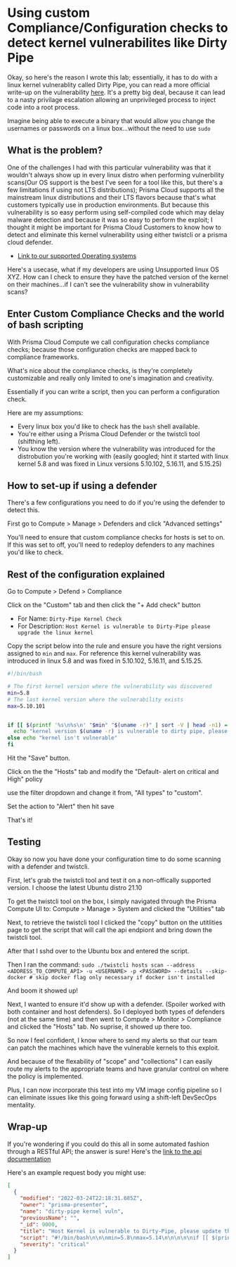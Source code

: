 # Using custom Compliance/Configuration checks to detect kernel vulnerabilites like Dirty Pipe

Okay, so here's the reason I wrote this lab; essentially, it has to do with a linux kernel vulnerablity called Dirty Pipe, you can read a more official write-up on the vulnerability [here](https://dirtypipe.cm4all.com/). 
It's a pretty big deal, because it can lead to a nasty privilage escalation allowing an unprivileged process to inject code into a root process. 

Imagine being able to execute a binary that would allow you change the usernames or passwords on a linux box...without the need to use `sudo`

## What is the problem? 

One of the challenges I had with this particular vulnerability was that it wouldn't always show up in every linux distro when performing vulnerbility scans(Our OS support is the best I've seen for a tool like this, but there's a few limitations if using not LTS distributions); Prisma Cloud supports all the mainstream linux distributions and their LTS flavors because that's what customers typically use in production environments. But because this vulnerability is so easy perform using self-compiled code which may delay malware detection and because it was so easy to perform the exploit; I thought it might be important for Prisma Cloud Customers to know how to detect and eliminate this kernel vulnerability using either twistcli or a prisma cloud defender. 

* [Link to our supported Operating systems](https://docs.paloaltonetworks.com/prisma/prisma-cloud/prisma-cloud-admin-compute/install/system_requirements.html)

Here's a usecase, what if my developers are using Unsupported linux OS XYZ. How can I check to ensure they have the patched version of the kernel on their machines...if I can't see the vulnerability show in vulnerability scans?

## Enter Custom Compliance Checks and the world of bash scripting
                                                
With Prisma Cloud Compute we call configuration checks compliance checks; because those configuration checks are mapped back to compliance frameworks. 

What's nice about the compliance checks, is they're completely customizable and really only limited to one's imagination and creativity. 

Essentially if you can write a script, then you can perform a configuration check. 

Here are my assumptions:

* Every linux box you'd like to check has the `bash` shell available. 
* You're either using a Prisma Cloud Defender or the twistcli tool (shifthing left). 
* You know the version where the vulnerability was introduced for the distrobution you're working with (easily googled; hint it started with linux kernel 5.8 and was fixed in Linux versions 5.10.102, 5.16.11, and 5.15.25) 


## How to set-up if using a defender

There's a few configurations you need to do if you're using the defender to detect this. 

First go to Compute > Manage > Defenders and click "Advanced settings" 

You'll need to ensure that custom compliance checks for hosts is set to on. If this was set to off, you'll need to redeploy defenders to any machines you'd like to check. 

## Rest of the configuration explained

Go to Compute > Defend > Compliance

Click on the "Custom" tab and then click the "+ Add check" button

* For Name: `Dirty-Pipe Kernel Check`
* For Description: `Host Kernel is vulnerable to Dirty-Pipe please upgrade the linux kernel`

Copy the script below into the rule and ensure you have the right versions assigned to `min` and `max`. For reference this kernel vulnerability was introduced in linux 5.8 and was fixed in 5.10.102, 5.16.11, and 5.15.25. 

```bash
#!/bin/bash

# The first kernel version where the vulnerability was discovered
min=5.8
# The last kernel version where the vulnerability exists
max=5.10.101


if [[ $(printf '%s\n%s\n' "$min" "$(uname -r)" | sort -V | head -n1) = $min && $(printf '%s\n%s\n' "$max" "$(uname -r)" | sort -rV | head -n1) = $max ]]; then
  echo "kernel version $(uname -r) is vulnerable to dirty pipe, please upgrade the kernel" & exit 1;
else echo "kernel isn't vulnerable"
fi
```

Hit the "Save" button. 

Click on the the "Hosts" tab and modify the "Default- alert on critical and High" policy

use the filter dropdown and change it from, "All types" to "custom". 

Set the action to "Alert" then hit save

That's it!

## Testing

Okay so now you have done your configuration time to do some scanning with a defender and twistcli. 

First, let's grab the twistcli tool and test it on a non-offically supported version. I choose the latest Ubuntu distro 21.10

To get the twistcli tool on the box, I simply navigated through the Prisma Compute UI to: Compute > Manage > System  and clicked the "Utilities" tab

Next, to retrieve the twistcli tool I clicked the "copy" button on the utitlities page to get the script that will call the api endpiont and bring down the twistcli tool. 

After that I sshd over to the Ubuntu box and entered the script. 

Then I ran the command: `sudo ./twistcli hosts scan --address <ADDRESS_TO_COMPUTE_API> -u <USERNAME> -p <PASSWORD> --details --skip-docker # skip docker flag only necessary if docker isn't installed`

And boom it showed up! 

Next, I wanted to ensure it'd show up with a defender. (Spoiler worked with both container and host defenders). So I deployed both types of defenders (not at the same time) and then went to Compute > Monitor > Compliance and clicked the "Hosts" tab. No suprise, it showed up there too. 

So now I feel confident, I know where to send my alerts so that our team can patch the machines which have the vulnerable kernels to this exploit. 

And because of the flexability of "scope" and "collections" I can easily route my alerts to the appropriate teams and have granular control on where the policy is implemented. 

Plus, I can now incorporate this test into my VM image config pipeline so I can eliminate issues like this going forward using a shift-left DevSecOps mentality. 


## Wrap-up

If you're wondering if you could do this all in some automated fashion through a RESTful API; the answer is sure! Here's the [link to the api documentation](https://prisma.pan.dev/api/cloud/cwpp/custom-compliance#operation/put-custom-compliance)

Here's an example request body you might use:

```json
[
  {
    "modified": "2022-03-24T22:18:31.685Z",
    "owner": "prisma-presenter",
    "name": "dirty-pipe kernel vuln",
    "previousName": "",
    "_id": 9000,
    "title": "Host Kernel is vulnerable to Dirty-Pipe, please update the kernel",
    "script": "#!/bin/bash\n\n\nmin=5.8\nmax=5.14\n\n\n\n\nif [[ $(printf '%s\\n%s\\n' \"$min\" \"$(uname -r)\" | sort -V | head -n1) = $min && $(printf '%s\\n%s\\n' \"$max\" \"$(uname -r)\" | sort -rV | head -n1) = $max ]]; then\n  echo \"kernel version $(uname -r) is vulnerable to dirty-pipe vulnerability; please update the kernel\" & exit 1;\nelse echo \"kernel isn't vulnerable\" & exit 0;\nfi\n",
    "severity": "critical"
  }
]
```
